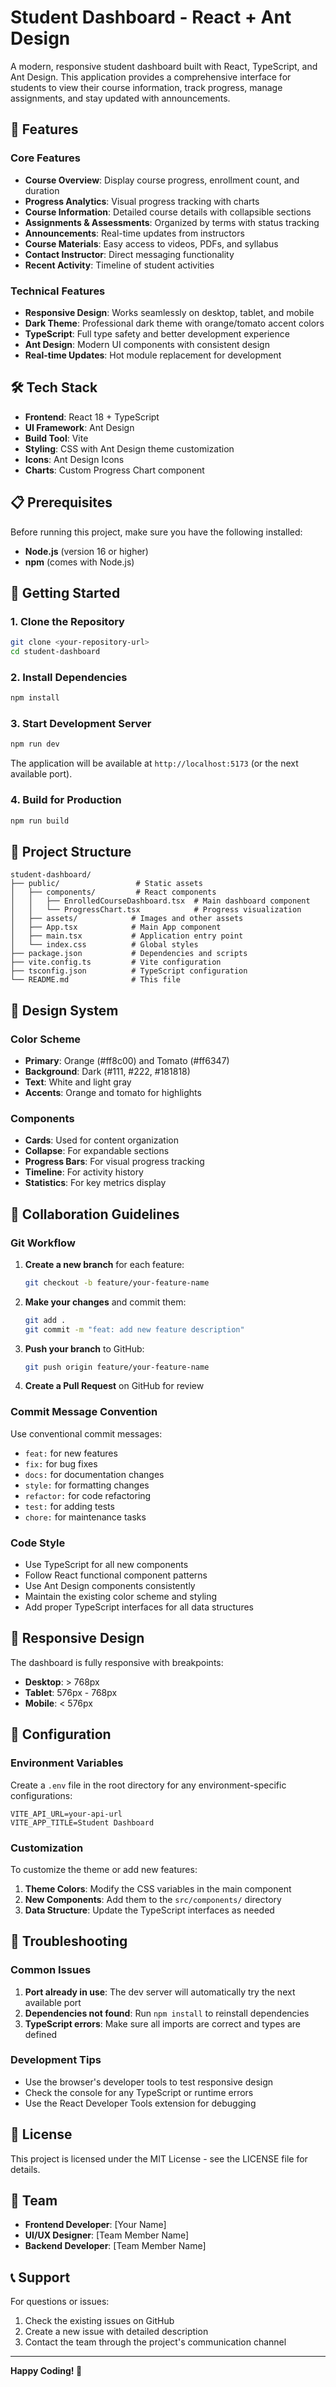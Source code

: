 # Student Dashboard - React + Ant Design

A modern, responsive student dashboard built with React, TypeScript, and Ant Design. This application provides a comprehensive interface for students to view their course information, track progress, manage assignments, and stay updated with announcements.

## 🚀 Features

### Core Features
- **Course Overview**: Display course progress, enrollment count, and duration
- **Progress Analytics**: Visual progress tracking with charts
- **Course Information**: Detailed course details with collapsible sections
- **Assignments & Assessments**: Organized by terms with status tracking
- **Announcements**: Real-time updates from instructors
- **Course Materials**: Easy access to videos, PDFs, and syllabus
- **Contact Instructor**: Direct messaging functionality
- **Recent Activity**: Timeline of student activities

### Technical Features
- **Responsive Design**: Works seamlessly on desktop, tablet, and mobile
- **Dark Theme**: Professional dark theme with orange/tomato accent colors
- **TypeScript**: Full type safety and better development experience
- **Ant Design**: Modern UI components with consistent design
- **Real-time Updates**: Hot module replacement for development

## 🛠️ Tech Stack

- **Frontend**: React 18 + TypeScript
- **UI Framework**: Ant Design
- **Build Tool**: Vite
- **Styling**: CSS with Ant Design theme customization
- **Icons**: Ant Design Icons
- **Charts**: Custom Progress Chart component

## 📋 Prerequisites

Before running this project, make sure you have the following installed:

- **Node.js** (version 16 or higher)
- **npm** (comes with Node.js)

## 🚀 Getting Started

### 1. Clone the Repository

```bash
git clone <your-repository-url>
cd student-dashboard
```

### 2. Install Dependencies

```bash
npm install
```

### 3. Start Development Server

```bash
npm run dev
```

The application will be available at `http://localhost:5173` (or the next available port).

### 4. Build for Production

```bash
npm run build
```

## 📁 Project Structure

```
student-dashboard/
├── public/                 # Static assets
│   ├── components/         # React components
│   │   ├── EnrolledCourseDashboard.tsx  # Main dashboard component
│   │   └── ProgressChart.tsx            # Progress visualization
│   ├── assets/            # Images and other assets
│   ├── App.tsx            # Main App component
│   ├── main.tsx           # Application entry point
│   └── index.css          # Global styles
├── package.json           # Dependencies and scripts
├── vite.config.ts         # Vite configuration
├── tsconfig.json          # TypeScript configuration
└── README.md              # This file
```

## 🎨 Design System

### Color Scheme
- **Primary**: Orange (#ff8c00) and Tomato (#ff6347)
- **Background**: Dark (#111, #222, #181818)
- **Text**: White and light gray
- **Accents**: Orange and tomato for highlights

### Components
- **Cards**: Used for content organization
- **Collapse**: For expandable sections
- **Progress Bars**: For visual progress tracking
- **Timeline**: For activity history
- **Statistics**: For key metrics display

## 🤝 Collaboration Guidelines

### Git Workflow

1. **Create a new branch** for each feature:
   ```bash
   git checkout -b feature/your-feature-name
   ```

2. **Make your changes** and commit them:
   ```bash
   git add .
   git commit -m "feat: add new feature description"
   ```

3. **Push your branch** to GitHub:
   ```bash
   git push origin feature/your-feature-name
   ```

4. **Create a Pull Request** on GitHub for review

### Commit Message Convention

Use conventional commit messages:
- `feat:` for new features
- `fix:` for bug fixes
- `docs:` for documentation changes
- `style:` for formatting changes
- `refactor:` for code refactoring
- `test:` for adding tests
- `chore:` for maintenance tasks

### Code Style

- Use TypeScript for all new components
- Follow React functional component patterns
- Use Ant Design components consistently
- Maintain the existing color scheme and styling
- Add proper TypeScript interfaces for all data structures

## 📱 Responsive Design

The dashboard is fully responsive with breakpoints:
- **Desktop**: > 768px
- **Tablet**: 576px - 768px
- **Mobile**: < 576px

## 🔧 Configuration

### Environment Variables

Create a `.env` file in the root directory for any environment-specific configurations:

```env
VITE_API_URL=your-api-url
VITE_APP_TITLE=Student Dashboard
```

### Customization

To customize the theme or add new features:

1. **Theme Colors**: Modify the CSS variables in the main component
2. **New Components**: Add them to the `src/components/` directory
3. **Data Structure**: Update the TypeScript interfaces as needed

## 🐛 Troubleshooting

### Common Issues

1. **Port already in use**: The dev server will automatically try the next available port
2. **Dependencies not found**: Run `npm install` to reinstall dependencies
3. **TypeScript errors**: Make sure all imports are correct and types are defined

### Development Tips

- Use the browser's developer tools to test responsive design
- Check the console for any TypeScript or runtime errors
- Use the React Developer Tools extension for debugging

## 📄 License

This project is licensed under the MIT License - see the LICENSE file for details.

## 👥 Team

- **Frontend Developer**: [Your Name]
- **UI/UX Designer**: [Team Member Name]
- **Backend Developer**: [Team Member Name]

## 📞 Support

For questions or issues:
1. Check the existing issues on GitHub
2. Create a new issue with detailed description
3. Contact the team through the project's communication channel

---

**Happy Coding! 🎉**
